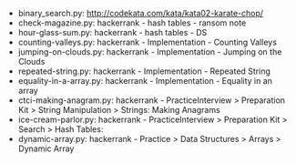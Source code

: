 - binary_search.py: http://codekata.com/kata/kata02-karate-chop/
- check-magazine.py: hackerrank - hash tables - ransom note
- hour-glass-sum.py: hackerrank - hash tables - DS
- counting-valleys.py: hackerrank - Implementation - Counting Valleys
- jumping-on-clouds.py: hackerrank - Implementation - Jumping on the Clouds
- repeated-string.py: hackerrank - Implementation - Repeated String
- equality-in-a-array.py: hackerrank - Implementation - Equality in an array
- ctci-making-anagram.py: hackerrank - PracticeInterview > Preparation Kit > String Manipulation > Strings: Making Anagrams
- ice-cream-parlor.py: hackerrank - PracticeInterview > Preparation Kit > Search > Hash Tables: 
- dynamic-array.py: hackerrank - Practice > Data Structures > Arrays > Dynamic Array
